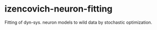 # izencovich-neuron-fitting
Fitting of dyn-sys. neuron models to wild data by stochastic optimization.
